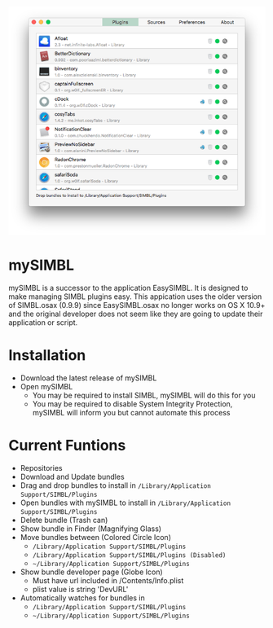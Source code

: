 ![Preview](preview.png)

# mySIMBL

mySIMBL is a successor to the application EasySIMBL. It is designed to make managing SIMBL plugins easy. This appication uses the older version of SIMBL.osax (0.9.9) since EasySIMBL.osax no longer works on OS X 10.9+ and the original developer does not seem like they are going to update their application or script.

# Installation

- Download the latest release of mySIMBL
- Open mySIMBL
    - You may be required to install SIMBL, mySIMBL will do this for you
    - You may be required to disable System Integrity Protection, mySIMBL will inform you but cannot automate this process

# Current Funtions

- Repositories
- Download and Update bundles
- Drag and drop bundles to install in `/Library/Application Support/SIMBL/Plugins`
- Open bundles with mySIMBL to install in `/Library/Application Support/SIMBL/Plugins`
- Delete bundle (Trash can)
- Show bundle in Finder (Magnifying Glass)
- Move bundles between (Colored Circle Icon)
    -	`/Library/Application Support/SIMBL/Plugins`
    -	`/Library/Application Support/SIMBL/Plugins (Disabled)`
    -	`~/Library/Application Support/SIMBL/Plugins`
- Show bundle developer page (Globe Icon)
    -	Must have url included in <bundle>/Contents/Info.plist
    -	plist value is string 'DevURL'
- Automatically watches for bundles in
    -	`/Library/Application Support/SIMBL/Plugins`
    -	`~/Library/Application Support/SIMBL/Plugins`
